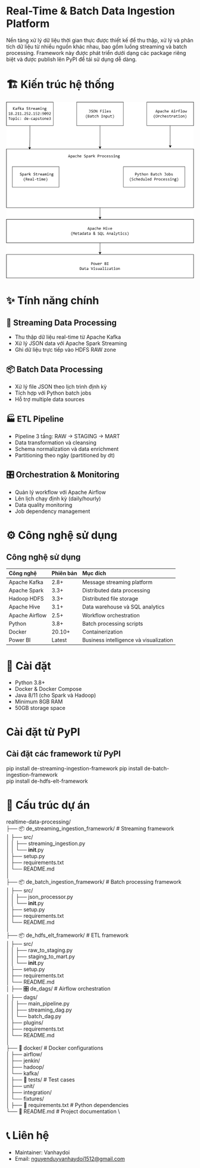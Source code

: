 # Real-Time & Batch Data Ingestion Platform
Nền tảng xử lý dữ liệu thời gian thực được thiết kế để thu thập, xử lý và phân tích dữ liệu từ nhiều nguồn khác nhau, bao gồm luồng streaming và batch processing. Framework này được phát triển dưới dạng các package riêng biệt và được publish lên PyPI để tái sử dụng dễ dàng.
# 🏗️ Kiến trúc hệ thống
![Kiến trúc hệ thống](./Data%20Processing.png)
# ✨ Tính năng chính
## 🌊 Streaming Data Processing
- Thu thập dữ liệu real-time từ Apache Kafka
- Xử lý JSON data với Apache Spark Streaming
- Ghi dữ liệu trực tiếp vào HDFS RAW zone
## 📦 Batch Data Processing
- Xử lý file JSON theo lịch trình định kỳ
- Tích hợp với Python batch jobs
- Hỗ trợ multiple data sources
## 🏭 ETL Pipeline
- Pipeline 3 tầng: RAW → STAGING → MART
- Data transformation và cleansing
- Schema normalization và data enrichment
- Partitioning theo ngày (partitioned by dt)
## 🎛️ Orchestration & Monitoring
- Quản lý workflow với Apache Airflow
- Lên lịch chạy định kỳ (daily/hourly)
- Data quality monitoring
- Job dependency management
# ⚙️ Công nghệ sử dụng
## Công nghệ sử dụng

| Công nghệ | Phiên bản | Mục đích |
|:-----------|:-----------|:----------|
| Apache Kafka | 2.8+ | Message streaming platform |
| Apache Spark | 3.3+ | Distributed data processing |
| Hadoop HDFS | 3.3+ | Distributed file storage |
| Apache Hive | 3.1+ | Data warehouse và SQL analytics |
| Apache Airflow | 2.5+ | Workflow orchestration |
| Python | 3.8+ | Batch processing scripts |
| Docker | 20.10+ | Containerization |
| Power BI | Latest | Business intelligence và visualization |
# 🚀 Cài đặt
- Python 3.8+
- Docker & Docker Compose
- Java 8/11 (cho Spark và Hadoop)
- Minimum 8GB RAM
- 50GB storage space
# Cài đặt từ PyPI
## Cài đặt các framework từ PyPI
pip install de-streaming-ingestion-framework
pip install de-batch-ingestion-framework  
pip install de-hdfs-elt-framework
# 📁 Cấu trúc dự án
realtime-data-processing/ \
├── 📦 de_streaming_ingestion_framework/    # Streaming framework \
│   ├── src/ \
│   │   ├── streaming_ingestion.py \
│   │   └── __init__.py \
│   ├── setup.py \
│   ├── requirements.txt \
│   └── README.md \
│ \
├── 📦 de_batch_ingestion_framework/        # Batch processing framework  \
│   ├── src/ \
│   │   ├── json_processor.py \
│   │   └── __init__.py \
│   ├── setup.py \
│   ├── requirements.txt \
│   └── README.md \
│ \
├── 📦 de_hdfs_elt_framework/              # ETL framework \
│   ├── src/ \
│   │   ├── raw_to_staging.py \
│   │   ├── staging_to_mart.py \
│   │   └── __init__.py \
│   ├── setup.py \
│   ├── requirements.txt \
│   └── README.md \
│
├── 🎛️ de_dags/                           # Airflow orchestration \
│   ├── dags/ \
│   │   ├── main_pipeline.py \
│   │   ├── streaming_dag.py \
│   │   └── batch_dag.py \
│   ├── plugins/ \
│   ├── requirements.txt \
│   └── README.md \
│ \
├── 🐳 docker/                            # Docker configurations \
│   ├── airflow/ \
│   ├── jenkin/ \
│   ├── hadoop/ \
│   └── kafka/ \
│
├── 🧪 tests/                            # Test cases \
│   ├── unit/ \
│   ├── integration/ \
│   └── fixtures/ \
│
├── 📄 requirements.txt                  # Python dependencies \
└── 📖 README.md                        # Project documentation \
# 📞 Liên hệ 
- Maintainer: Vanhaydoi
- Email: nguyenduyvanhaydoi1512@gmail.com
